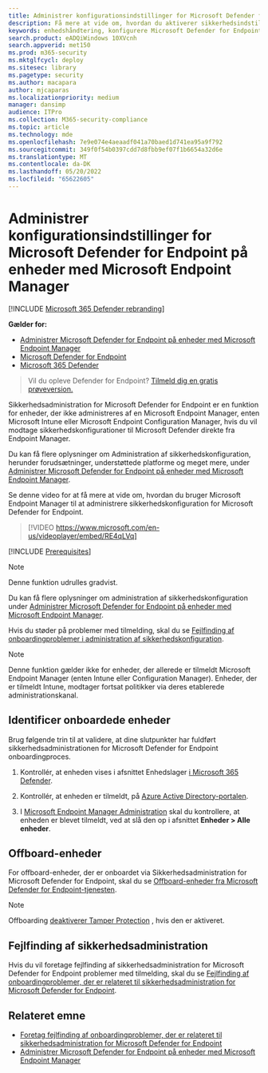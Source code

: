 ```yaml
---
title: Administrer konfigurationsindstillinger for Microsoft Defender for Endpoint på enheder med Microsoft Endpoint Manager
description: Få mere at vide om, hvordan du aktiverer sikkerhedsindstillinger i Microsoft Endpoint Manager via Microsoft Defender for Endpoint.
keywords: enhedshåndtering, konfigurere Microsoft Defender for Endpoint enheder Microsoft Endpoint Manager
search.product: eADQiWindows 10XVcnh
search.appverid: met150
ms.prod: m365-security
ms.mktglfcycl: deploy
ms.sitesec: library
ms.pagetype: security
ms.author: macapara
author: mjcaparas
ms.localizationpriority: medium
manager: dansimp
audience: ITPro
ms.collection: M365-security-compliance
ms.topic: article
ms.technology: mde
ms.openlocfilehash: 7e9e074e4aeaadf041a70baed1d741ea95a9f792
ms.sourcegitcommit: 349f0f54b0397cdd7d8fbb9ef07f1b6654a32d6e
ms.translationtype: MT
ms.contentlocale: da-DK
ms.lasthandoff: 05/20/2022
ms.locfileid: "65622605"
---
```

# <a name="manage-microsoft-defender-for-endpoint-configuration-settings-on-devices-with-microsoft-endpoint-manager"></a>Administrer konfigurationsindstillinger for Microsoft Defender for Endpoint på enheder med Microsoft Endpoint Manager

[!INCLUDE [Microsoft 365 Defender rebranding](../../includes/microsoft-defender.md)]

**Gælder for:**

- [Administrer Microsoft Defender for Endpoint på enheder med Microsoft Endpoint Manager](/mem/intune/protect/mde-security-integration)
- [Microsoft Defender for Endpoint](https://go.microsoft.com/fwlink/p/?linkid=2154037)
- [Microsoft 365 Defender](https://go.microsoft.com/fwlink/?linkid=2118804)



> Vil du opleve Defender for Endpoint? [Tilmeld dig en gratis prøveversion.](https://signup.microsoft.com/create-account/signup?products=7f379fee-c4f9-4278-b0a1-e4c8c2fcdf7e&ru=https://aka.ms/MDEp2OpenTrial?ocid=docs-wdatp-configureendpointsscript-abovefoldlink)


Sikkerhedsadministration for Microsoft Defender for Endpoint er en funktion for enheder, der ikke administreres af en Microsoft Endpoint Manager, enten Microsoft Intune eller Microsoft Endpoint Configuration Manager, hvis du vil modtage sikkerhedskonfigurationer til Microsoft Defender direkte fra Endpoint Manager.


Du kan få flere oplysninger om Administration af sikkerhedskonfiguration, herunder forudsætninger, understøttede platforme og meget mere, under [Administrer Microsoft Defender for Endpoint på enheder med Microsoft Endpoint Manager](/mem/intune/protect/mde-security-integration).

Se denne video for at få mere at vide om, hvordan du bruger Microsoft Endpoint Manager til at administrere sikkerhedskonfiguration for Microsoft Defender for Endpoint.
> [!VIDEO https://www.microsoft.com/en-us/videoplayer/embed/RE4qLVq]

[!INCLUDE [Prerequisites](../../includes/security-config-mgt-prerequisites.md)]

>[!NOTE]
>Denne funktion udrulles gradvist. 

Du kan få flere oplysninger om administration af sikkerhedskonfiguration under [Administrer Microsoft Defender for Endpoint på enheder med Microsoft Endpoint Manager](/mem/intune/protect/mde-security-integration).

Hvis du støder på problemer med tilmelding, skal du se [Fejlfinding af onboardingproblemer i administration af sikkerhedskonfiguration](troubleshoot-security-config-mgt.md).

> [!NOTE]
> Denne funktion gælder ikke for enheder, der allerede er tilmeldt Microsoft Endpoint Manager (enten Intune eller Configuration Manager). Enheder, der er tilmeldt Intune, modtager fortsat politikker via deres etablerede administrationskanal.

## <a name="identify-onboarded-devices"></a>Identificer onboardede enheder

Brug følgende trin til at validere, at dine slutpunkter har fuldført sikkerhedsadministrationen for Microsoft Defender for Endpoint onboardingproces.

1.  Kontrollér, at enheden vises i afsnittet Enhedslager [i Microsoft 365 Defender](https://security.microsoft.com/).

2.  Kontrollér, at enheden er tilmeldt, på [Azure Active Directory-portalen](https://aad.portal.azure.com/#blade/Microsoft_AAD_Devices/DevicesMenuBlade/Devices/menuId/).

3.  I [Microsoft Endpoint Manager Administration](https://endpoint.microsoft.com/#blade/Microsoft_Intune_DeviceSettings/DevicesMenu/mDMDevicesPreview) skal du kontrollere, at enheden er blevet tilmeldt, ved at slå den op i afsnittet **Enheder > Alle enheder**.


## <a name="offboard-devices"></a>Offboard-enheder
For offboard-enheder, der er onboardet via Sikkerhedsadministration for Microsoft Defender for Endpoint, skal du se [Offboard-enheder fra Microsoft Defender for Endpoint-tjenesten](offboard-machines.md).

>[!NOTE]
>Offboarding [deaktiverer Tamper Protection](prevent-changes-to-security-settings-with-tamper-protection.md#manage-tamper-protection-for-your-organization-using-the-microsoft-365-defender-portal) , hvis den er aktiveret.

## <a name="troubleshooting-security-management"></a>Fejlfinding af sikkerhedsadministration 
Hvis du vil foretage fejlfinding af sikkerhedsadministration for Microsoft Defender for Endpoint problemer med tilmelding, skal du se [Fejlfinding af onboardingproblemer, der er relateret til sikkerhedsadministration for Microsoft Defender for Endpoint](troubleshoot-security-config-mgt.md).

## <a name="related-topic"></a>Relateret emne
- [Foretag fejlfinding af onboardingproblemer, der er relateret til sikkerhedsadministration for Microsoft Defender for Endpoint](troubleshoot-security-config-mgt.md)
- [Administrer Microsoft Defender for Endpoint på enheder med Microsoft Endpoint Manager](/mem/intune/protect/mde-security-integration#configure-your-tenant-to-support-mde-security-configuration-management)
